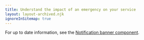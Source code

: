 ```yaml
---
title: Understand the impact of an emergency on your service
layout: layout-archived.njk
ignoreInSitemap: true
---
```


For up to date information, see the [Notification banner component](/components/notification-banner/).

